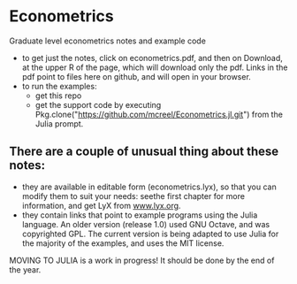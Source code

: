 # Econometrics
Graduate level econometrics notes and example code
- to get just the notes, click on econometrics.pdf, and then on Download, at the upper R of the page, which will download only the pdf. Links in the pdf point to files here on github, and will open in your browser.
- to run the examples:
    * get this repo
    * get the support code by executing Pkg.clone("https://github.com/mcreel/Econometrics.jl.git")
    from the Julia prompt.


## There are a couple of unusual thing about these notes:
- they are available in editable form (econometrics.lyx), so that you can modify them to suit your needs: seethe first chapter for more information, and get LyX from  www.lyx.org. 
- they contain links that point to example programs using the Julia language. An older version (release 1.0)
used GNU Octave, and was copyrighted GPL. The current version is being adapted to use Julia for the majority of the examples, and uses the MIT license.

MOVING TO JULIA is a work in progress! It should be done by the end of the year.



